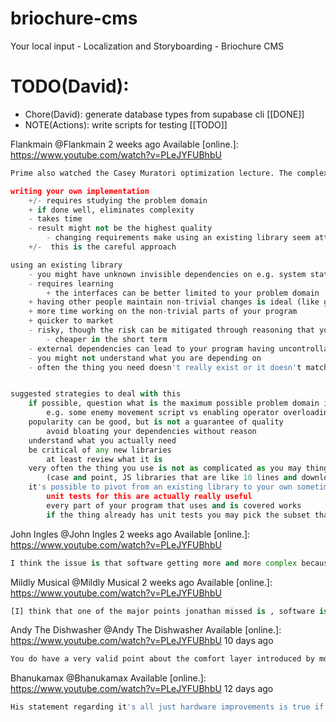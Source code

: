 # briochure-cms
 Your local input - Localization and Storyboarding - Briochure CMS

# TODO(David):
* Chore(David): generate database types from supabase cli [[DONE]]
* NOTE(Actions): write scripts for testing [[TODO]]

Flankmain
@Flankmain
2 weeks ago
Available [online.]: https://www.youtube.com/watch?v=PLeJYFUBhbU
``` Python readme.py
Prime also watched the Casey Muratori optimization lecture. The complexity thing has to do with both of these. Casey and Jon know eachother and worked together on The Witness. Having watched most of both their highlights on youtube, I think an assumption that they both make is that almost always it would be better to use less abstraction and severely limit your use of external libraries when trying to make performant, high quality software. The most important argument is that you're using the right tool for the right job, and it's your job as a developer to make the right tool, which is often far simpler than people think of and supports deep understanding of how your system actually works, instead of handwaving library calls. Here's a comparative list of the pros and cons I wrote yesterday:

writing your own implementation
	+/- requires studying the problem domain
	+ if done well, eliminates complexity
	- takes time
	- result might not be the highest quality
        - changing requirements make using an existing library seem attractive
	+/-  this is the careful approach

using an existing library
	- you might have unknown invisible dependencies on e.g. system state
	- requires learning
        + the interfaces can be better limited to your problem domain
	+ having other people maintain non-trivial changes is ideal (like graphics drivers or something)
	+ more time working on the non-trivial parts of your program
	+ quicker to market
	- risky, though the risk can be mitigated through reasoning that you actually need to write your own implementation
        - cheaper in the short term
	- external dependencies can lead to your program having uncontrollable technical debt.
	- you might not understand what you are depending on
	- often the thing you need doesn't really exist or it doesn't match some quality you are looking for.


suggested strategies to deal with this
	if possible, question what is the maximum possible problem domain it may affect
		e.g. some enemy movement script vs enabling operator overloading for your new programming language through some library
	popularity can be good, but is not a guarantee of quality
        avoid bloating your dependencies without reason
	understand what you actually need
	be critical of any new libraries
		at least review what it is
	very often the thing you use is not as complicated as you may thing.
		(case and point, JS libraries that are like 10 lines and downloaded a 300k times)
	it's possible to pivot from an existing library to your own sometimes, if need be.
		unit tests for this are actually really useful
		every part of your program that uses and is covered works
		if the thing already has unit tests you may pick the subset that applies to your problem domain and perhaps translate them to use the new interfaces 
```

John Ingles
@John Ingles
2 weeks ago
Available [online.]: https://www.youtube.com/watch?v=PLeJYFUBhbU
``` Python readme.py
I think the issue is that software getting more and more complex because we want it to do more and more things and we want it to be able to evolve over time.  This complexity requires more abstraction and standards that lead to a lot of boiler plate.  A lot of people don't like OOP because of this.  However, complex, scalable software requires teams of people to manage.  These teams need the abstraction to have any hope of managing and scaling the software. 
```
Mildly Musical
@Mildly Musical
2 weeks ago
Available [online.]: https://www.youtube.com/watch?v=PLeJYFUBhbU
``` Python readme.py
[I] think that one of the major points jonathan missed is , software is easier to fix , if your app crashes or there is a bug on your server side , it is easier to deploy but if it is a hardware issue you have already lost a lot of money in the law suite like butterfly switches in mac , they have to fix it for the people who bought it , for free. Hence the margin of error in software is a lot more than it is for hardware
```

Andy The Dishwasher
@Andy The Dishwasher
Available [online.]: https://www.youtube.com/watch?v=PLeJYFUBhbU
10 days ago
``` Python readme.py
You do have a very valid point about the comfort layer introduced by modern CI/CD pipelines and other rapid re-deployment strategies. When you can ship a patch with a quick CLI command, you're not sweating very hard when you hit commit.
```

Bhanukamax
@Bhanukamax
Available [online.]: https://www.youtube.com/watch?v=PLeJYFUBhbU
12 days ago
``` Python readme.py
His statement regarding it's all just hardware improvements is true if we were still writing all the software in BASIC or something, but as you said our software tool kit has improved a lot. But the overall message is true regarding software is kind of expected to be buggy, but maybe that's one compromise to keep software devs alive and away from burnout :) so we can have more better things tomorrow, I think with all these AI tech coming up we'll figure something out for software quality too, maybe AI driven linters for catching bad logic, etc.
```